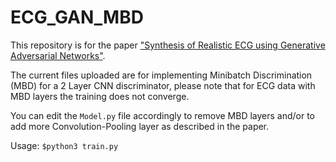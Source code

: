 # ECG_GAN_MBD
This repository is for the paper ["Synthesis of Realistic ECG using Generative Adversarial Networks"](https://arxiv.org/pdf/1909.09150). 

The current files uploaded are for implementing Minibatch Discrimination (MBD) for a 2 Layer CNN discriminator, please note that for ECG data with MBD layers the training does not converge.

You can edit the ```Model.py``` file accordingly to remove MBD layers and/or to add more Convolution-Pooling layer as described in the paper.

Usage:
```$python3 train.py```

